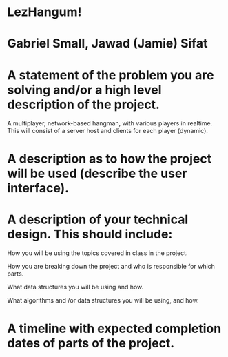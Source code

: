 # LezHangum!

# Gabriel Small, Jawad (Jamie) Sifat
        
# A statement of the problem you are solving and/or a high level description of the project.

A multiplayer, network-based hangman, with various players in realtime. This will consist of a server host and clients for each player (dynamic).
    
# A description as to how the project will be used (describe the user interface).
  
# A description of your technical design. This should include:
   
How you will be using the topics covered in class in the project.
     
How you are breaking down the project and who is responsible for which parts.
  
What data structures you will be using and how.
     
What algorithms and /or data structures you will be using, and how.
    
# A timeline with expected completion dates of parts of the project.
